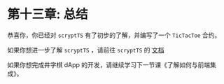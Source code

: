 # 第十三章: 总结

恭喜你，你已经对 `scryptTS` 有了初步的了解，并编写了一个 `TicTacToe` 合约。

如果你想进一步了解 `scryptTS` ，请前往 `scryptTS` 的 [文档](https://scrypt.io/scrypt-ts)

如果你想完成井字棋 dApp 的开发，请继续学习下一节课《了解如何与前端集成》。






